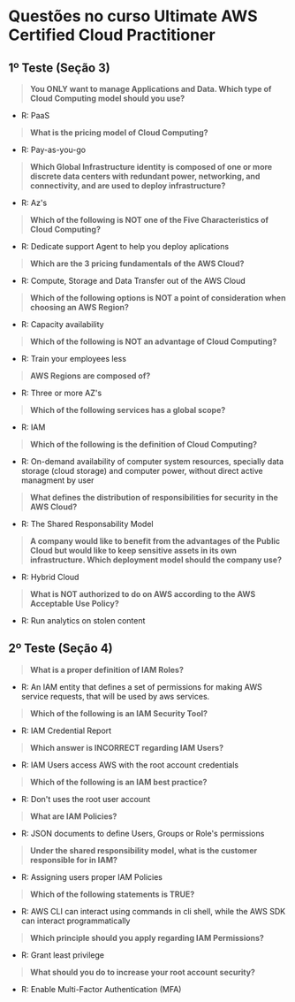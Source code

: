 # Questões no curso Ultimate AWS Certified Cloud Practitioner

## 1º Teste (Seção 3)

>  **You ONLY want to manage Applications and Data. Which type of Cloud Computing model should you use?**
- R: PaaS

>  **What is the pricing model of Cloud Computing?**
- R: Pay-as-you-go

> **Which Global Infrastructure identity is composed of one or more discrete data centers with redundant power, networking, and connectivity, and are used to deploy infrastructure?**
- R: Az's

> **Which of the following is NOT one of the Five Characteristics of Cloud Computing?**
- R: Dedicate support Agent to help you deploy aplications

> **Which are the 3 pricing fundamentals of the AWS Cloud?**
- R: Compute, Storage and Data Transfer out of the AWS Cloud

> **Which of the following options is NOT a point of consideration when choosing an AWS Region?**
- R: Capacity availability

> **Which of the following is NOT an advantage of Cloud Computing?**
- R: Train your employees less

> **AWS Regions are composed of?**
- R: Three or more AZ's

> **Which of the following services has a global scope?**
- R: IAM

> **Which of the following is the definition of Cloud Computing?**
- R: On-demand availability of computer system resources, specially data storage (cloud storage) and computer power, without direct active managment by user

> **What defines the distribution of responsibilities for security in the AWS Cloud?**
- R: The Shared Responsability Model

> **A company would like to benefit from the advantages of the Public Cloud but would like to keep sensitive assets in its own infrastructure. Which deployment model should the company use?**
- R: Hybrid Cloud

> **What is NOT authorized to do on AWS according to the AWS Acceptable Use Policy?**
- R: Run analytics on stolen content

## 2º Teste (Seção 4)

> **What is a proper definition of IAM Roles?**
- R: An IAM entity that defines a set of permissions for making AWS service requests, that will be used by aws services.

> **Which of the following is an IAM Security Tool?**
- R: IAM Credential Report

> **Which answer is INCORRECT regarding IAM Users?**
- R: IAM Users access AWS with the root account credentials

> **Which of the following is an IAM best practice?**
- R: Don't uses the root user account

> **What are IAM Policies?**
- R: JSON documents to define Users, Groups or Role's permissions

> **Under the shared responsibility model, what is the customer responsible for in IAM?**
- R: Assigning users proper IAM Policies

> **Which of the following statements is TRUE?**
- R: AWS CLI can interact using commands in cli shell, while the AWS SDK can interact programmatically

> **Which principle should you apply regarding IAM Permissions?**
- R: Grant least privilege

> **What should you do to increase your root account security?**
- R: Enable Multi-Factor Authentication (MFA)
